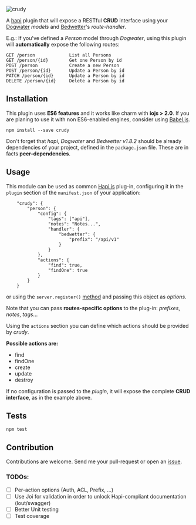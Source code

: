 ![crudy](https://cloud.githubusercontent.com/assets/2857535/9075332/fa99d7a4-3b13-11e5-99cb-189b1c67f08c.png)

A [hapi](http://hapijs.com/) plugin that will expose a RESTful **CRUD** interface using your [Dogwater](https://github.com/devinivy/dogwater) *models* and [Bedwetter](https://github.com/devinivy/bedwetter)'s *route-handler*.

E.g.:
If you've defined a *Person* model through *Dogwater*, using this plugin will **automatically** expose the following routes:

	GET /person 			List all Persons
	GET /person/{id}		Get one Person by id
	POST /person 			Create a new Person
	POST /person/{id}		Update a Person by id
	PATCH /person/{id}		Update a Person by id
	DELETE /person/{id}		Delete a Person by id

## Installation
This plugin uses **ES6 features** and it works like charm with **iojs > 2.0**. If you are planing to use it with non ES6-enabled engines, consider using [Babel.js](http://babeljs.io).

	npm install --save crudy

Don't forget that *hapi*, *Dogwater* and *Bedwetter v1.8.2* should be already dependencies of your project, defined in the ```package.json``` file. These are in facts **peer-dependencies**.

## Usage
This module can be used as common [Hapi.js](http://hapijs.com/) plug-in, configuring it in the ```plugin``` section of the ```manifest.json``` of your application:

		"crudy": {
			"person": {
				"config": {
					"tags": ["api"],
					"notes": "Notes...",
					"handler": {
						"bedwetter": {
							"prefix": "/api/v1"
						}
					}
				},
				"actions": {
					"find": true,
					"findOne": true
				}
			}
		}	
	

or using the ```server.register()``` [method](http://hapijs.com/tutorials/plugins#loading-a-plugin) and passing this object as *options*.

Note that you can pass **routes-specific options** to the plug-in: *prefixes*, *notes*, *tags*...

Using the ```actions``` section you can define which actions should be provided by *crudy*. 

**Possible actions are:**

* find 
* findOne
* create
* update
* destroy

If no configuration is passed to the *plugin*, it will expose the complete **CRUD interface**, as in the example above.

## Tests
	npm test

## Contribution
Contributions are welcome. Send me your pull-request or open an [issue](https://github.com/g-div/crudy/issues).

### TODOs:
- [ ] Per-action options (Auth, ACL, Prefix, ...)
- [ ] Use Joi for validation in order to unlock Hapi-compliant documentation (lout/swagger)
- [ ] Better Unit testing
- [ ] Test coverage

